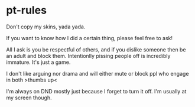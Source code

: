 # pt-rules

Don't copy my skins, yada yada.


If you want to know how I did a certain thing, please feel free to ask!


All I ask is you be respectful of others, and if you dislike someone then be an adult and block them. Intentionlly pissing people off is incredibly immature. It's just a game.


I don't like arguing nor drama and will either mute or block ppl who engage in both >thumbs up<


I'm always on DND mostly just because I forget to turn it off. I'm usually at my screen though.
